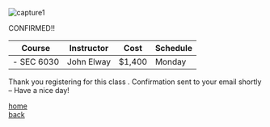 ![capture1](https://user-images.githubusercontent.com/44885441/48521130-2ff67780-e841-11e8-8efa-807518dbd66f.PNG)

CONFIRMED!!

| Course       | Instructor   | Cost    | Schedule  |
|--------------|--------------|---------|-----------|
| - SEC 6030   | John Elway   | $1,400  | Monday    |

Thank you registering for this class . Confirmation sent to your email shortly – Have a nice day!

[home](https://cezenekwe.github.io/Team-Brilliant/)
<br>
[back](https://cezenekwe.github.io/Team-Brilliant/Program-3.html)
